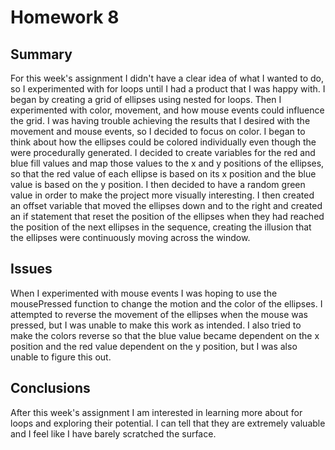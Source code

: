 # Homework 8
## Summary
For this week's assignment I didn't have a clear idea of what I wanted to do, so I experimented with for loops until I had a product that I was happy with.  I began by creating a grid of ellipses using nested for loops.  Then I experimented with color, movement, and how mouse events could influence the grid.  I was having trouble achieving the results that I desired with the movement and mouse events, so I decided to focus on color.  I began to think about how the ellipses could be colored individually even though the were procedurally generated.  I decided to create variables for the red and blue fill values and map those values to the x and y positions of the ellipses, so that the red value of each ellipse is based on its x position and the blue value is based on the y position.  I then decided to have a random green value in order to make the project more visually interesting.  I then created an offset variable that moved the ellipses down and to the right and created an if statement that reset the position of the ellipses when they had reached the position of the next ellipses in the sequence, creating the illusion that the ellipses were continuously moving across the window.

## Issues
When I experimented with mouse events I was hoping to use the mousePressed function to change the motion and the color of the ellipses.  I attempted to reverse the movement of the ellipses when the mouse was pressed, but I was unable to make this work as intended.  I also tried to make the colors reverse so that the blue value became dependent on the x position and the red value dependent on the y position, but I was also unable to figure this out.

## Conclusions
After this week's assignment I am interested in learning more about for loops and exploring their potential.  I can tell that they are extremely valuable and I feel like I have barely scratched the surface.
